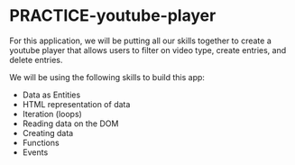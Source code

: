 # PRACTICE-youtube-player

For this application, we will be putting all our skills together to create a youtube player that allows users to filter on video type, create entries, and delete entries.

We will be using the following skills to build this app:
- Data as Entities
- HTML representation of data
- Iteration (loops)
- Reading data on the DOM
- Creating data
- Functions
- Events
